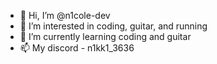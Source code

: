 - 👋 Hi, I’m @n1cole-dev
- 👀 I’m interested in coding, guitar, and running
- 🌱 I’m currently learning coding and guitar
- 📫 My discord - n1kk1_3636
